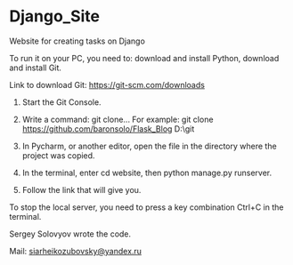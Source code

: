 # Django_Site
Website for creating tasks on Django

To run it on your PC, you need to: download and install Python, download and install Git.

Link to download Git: https://git-scm.com/downloads

1. Start the Git Console.

2. Write a command: git clone... For example: git clone https://github.com/baronsolo/Flask_Blog D:\git

3. In Pycharm, or another editor, open the file in the directory where the project was copied.

4. In the terminal, enter cd website, then python manage.py runserver.

5. Follow the link that will give you.

To stop the local server, you need to press a key combination Ctrl+C in the terminal.

Sergey Solovyov wrote the code.

Mail: siarheikozubovsky@yandex.ru
